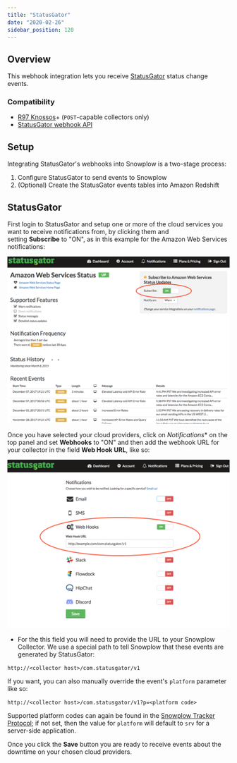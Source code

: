 ```yaml
---
title: "StatusGator"
date: "2020-02-26"
sidebar_position: 120
---
```


## Overview

This webhook integration lets you receive [StatusGator](https://statusgator.com/) status change events.

### Compatibility

- [R97 Knossos](https://github.com/snowplow/snowplow/releases/tag/r97-knossos)\+ (`POST`\-capable collectors only)
- [StatusGator webhook API](https://blog.statusgator.com/introducing-web-hooks/)

## Setup

Integrating StatusGator's webhooks into Snowplow is a two-stage process:

1. Configure StatusGator to send events to Snowplow
2. (Optional) Create the StatusGator events tables into Amazon Redshift

## StatusGator

First login to StatusGator and setup one or more of the cloud services you want to receive notifications from, by clicking them and setting **Subscribe** to "ON", as in this example for the Amazon Web Services notifications:

![](images/statusgator-1.png)

Once you have selected your cloud providers, click on _Notifications_\* on the top panel and set **Webhooks** to "ON" and then add the webhook URL for your collector in the field **Web Hook URL**, like so:

![](images/statusgator-2.png)

- For the this field you will need to provide the URL to your Snowplow Collector. We use a special path to tell Snowplow that these events are generated by StatusGator:

```markup
http://<collector host>/com.statusgator/v1
```

If you want, you can also manually override the event's `platform` parameter like so:

```markup
http://<collector host>/com.statusgator/v1?p=<platform code>
```

Supported platform codes can again be found in the [Snowplow Tracker Protocol](/docs/migrated/collecting-data/collecting-from-own-applications/snowplow-tracker-protocol/); if not set, then the value for `platform` will default to `srv` for a server-side application.

Once you click the **Save** button you are ready to receive events about the downtime on your chosen cloud providers.
